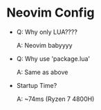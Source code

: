 # Neovim Config

- Q: Why only LUA????

    A: Neovim babyyyy

- Q: Why use 'package.lua' 

    A: Same as above

- Startup Time?

    A: ~74ms (Ryzen 7 4800H)
